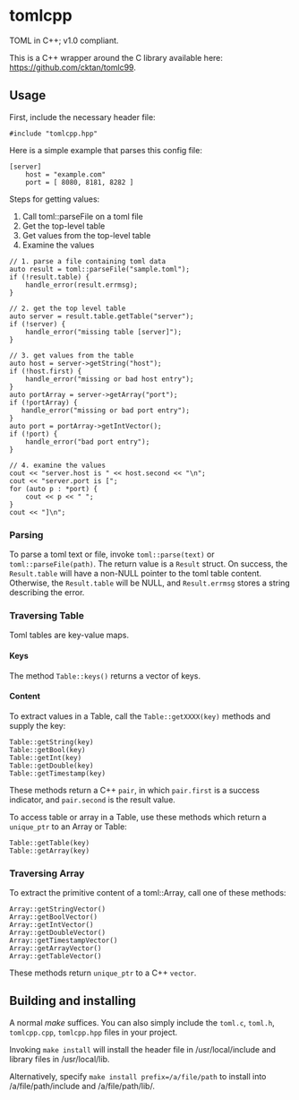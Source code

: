 # tomlcpp
TOML in C++; v1.0 compliant.

This is a C++ wrapper around the C library available here: https://github.com/cktan/tomlc99.

## Usage

First, include the necessary header file:

```
#include "tomlcpp.hpp"
```

Here is a simple example that parses this config file:

```
[server]
	host = "example.com"
	port = [ 8080, 8181, 8282 ]
```

Steps for getting values:

1. Call toml::parseFile on a toml file
2. Get the top-level table
3. Get values from the top-level table
4. Examine the values

```
// 1. parse a file containing toml data
auto result = toml::parseFile("sample.toml");
if (!result.table) {
    handle_error(result.errmsg);
}

// 2. get the top level table
auto server = result.table.getTable("server");
if (!server) {
    handle_error("missing table [server]");
}

// 3. get values from the table
auto host = server->getString("host");
if (!host.first) {
    handle_error("missing or bad host entry");
}
auto portArray = server->getArray("port");
if (!portArray) {
   handle_error("missing or bad port entry");
}
auto port = portArray->getIntVector();
if (!port) {
    handle_error("bad port entry");
}

// 4. examine the values
cout << "server.host is " << host.second << "\n";
cout << "server.port is [";
for (auto p : *port) {
    cout << p << " ";
}
cout << "]\n";
```

### Parsing

To parse a toml text or file, invoke `toml::parse(text)` or `toml::parseFile(path)`. 
The return value is a `Result` struct. On success, the `Result.table` will have a non-NULL 
pointer to the toml table content. Otherwise, the `Result.table` will be NULL, and `Result.errmsg` 
stores a string describing the error.

### Traversing Table

Toml tables are key-value maps. 

#### Keys

The method `Table::keys()` returns a vector of keys.

#### Content

To extract values in a Table, call the `Table::getXXXX(key)` methods and supply the key:

```
Table::getString(key)
Table::getBool(key)
Table::getInt(key)
Table::getDouble(key)
Table::getTimestamp(key)
```

These methods return a C++ `pair`, in which `pair.first` is a success indicator, and `pair.second` is the result value.

To access table or array in a Table, use these methods which return a `unique_ptr` to an Array or Table:

```
Table::getTable(key)
Table::getArray(key)
```

### Traversing Array

To extract the primitive content of a toml::Array, call one of these methods:

```
Array::getStringVector()
Array::getBoolVector()
Array::getIntVector()
Array::getDoubleVector()
Array::getTimestampVector()
Array::getArrayVector()
Array::getTableVector()
```

These methods return `unique_ptr` to a C++ `vector`.

## Building and installing

A normal *make* suffices. You can also simply include the
`toml.c`, `toml.h`, `tomlcpp.cpp`, `tomlcpp.hpp` files in your project.

Invoking `make install` will install the header file in
/usr/local/include and library files in /usr/local/lib.

Alternatively, specify `make install prefix=/a/file/path` to install into
/a/file/path/include and /a/file/path/lib/.
